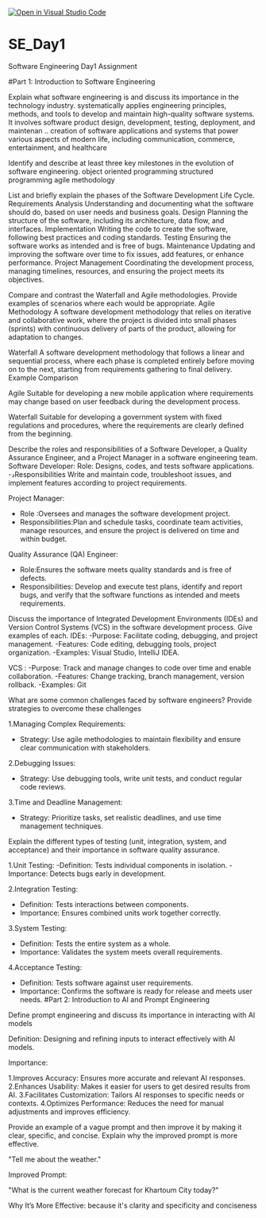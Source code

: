 [![Open in Visual Studio Code](https://classroom.github.com/assets/open-in-vscode-2e0aaae1b6195c2367325f4f02e2d04e9abb55f0b24a779b69b11b9e10269abc.svg)](https://classroom.github.com/online_ide?assignment_repo_id=15567552&assignment_repo_type=AssignmentRepo)
# SE_Day1
Software Engineering Day1 Assignment

#Part 1: Introduction to Software Engineering

Explain what software engineering is and discuss its importance in the technology industry.
systematically applies engineering principles, methods, and tools to develop and maintain high-quality software systems. It involves software product design, development, testing, deployment, and maintenan .. creation of software applications and systems that power various aspects of modern life, including communication, commerce, entertainment, and healthcare

Identify and describe at least three key milestones in the evolution of software engineering.
object oriented programming
structured programming
agile methodology 

List and briefly explain the phases of the Software Development Life Cycle.
Requirements Analysis Understanding and documenting what the software should do, based on user needs and business goals.
Design
 Planning the structure of the software, including its architecture, data flow, and interfaces.
Implementation
 Writing the code to create the software, following best practices and coding standards.
Testing
Ensuring the software works as intended and is free of bugs.
Maintenance
Updating and improving the software over time to fix issues, add features, or enhance performance.
Project Management Coordinating the development process, managing timelines, resources, and ensuring the project meets its objectives.

Compare and contrast the Waterfall and Agile methodologies. Provide examples of scenarios where each would be appropriate.
Agile Methodology
 A software development methodology that relies on iterative and collaborative work, where the project is divided into small phases (sprints) with continuous delivery of parts of the product, allowing for adaptation to changes.

Waterfall
A software development methodology that follows a linear and sequential process, where each phase is completed entirely before moving on to the next, starting from requirements gathering to final delivery.
 Example Comparison

Agile Suitable for developing a new mobile application where requirements may change based on user feedback during the development process.

Waterfall Suitable for developing a government system with fixed regulations and procedures, where the requirements are clearly defined from the beginning.

Describe the roles and responsibilities of a Software Developer, a Quality Assurance Engineer, and a Project Manager in a software engineering team.
Software Developer:
Role: Designs, codes, and tests software applications.
-دResponsibilities Write and maintain code, troubleshoot issues, and implement features according to project requirements.

Project Manager:
- Role :Oversees and manages the software development project.
- Responsibilities:Plan and schedule tasks, coordinate team activities, manage resources, and ensure the project is delivered on time and within budget.

Quality Assurance (QA) Engineer:
- Role:Ensures the software meets quality standards and is free of defects.
- Responsibilities: Develop and execute test plans, identify and report bugs, and verify that the software functions as intended and meets requirements.


Discuss the importance of Integrated Development Environments (IDEs) and Version Control Systems (VCS) in the software development process. Give examples of each.
IDEs:
-Purpose: Facilitate coding, debugging, and project management.
-Features: Code editing, debugging tools, project organization.
-Examples: Visual Studio, IntelliJ IDEA.

VCS :
-Purpose: Track and manage changes to code over time and enable collaboration.
-Features: Change tracking, branch management, version rollback.
-Examples: Git


What are some common challenges faced by software engineers? Provide strategies to overcome these challenges

1.Managing Complex Requirements:
   - Strategy: Use agile methodologies to maintain flexibility and ensure clear communication with stakeholders.

2.Debugging Issues:
   - Strategy: Use debugging tools, write unit tests, and conduct regular code reviews.

3.Time and Deadline Management:
   - Strategy: Prioritize tasks, set realistic deadlines, and use time management techniques.

Explain the different types of testing (unit, integration, system, and acceptance) and their importance in software quality assurance.

1.Unit Testing:
   -Definition: Tests individual components in isolation.
   -Importance: Detects bugs early in development.

2.Integration Testing:
   - Definition: Tests interactions between components.
   - Importance: Ensures combined units work together correctly.

3.System Testing:
   - Definition: Tests the entire system as a whole.
   - Importance: Validates the system meets overall requirements.

4.Acceptance Testing:
   - Definition: Tests software against user requirements.
   - Importance: Confirms the software is ready for release and meets user needs.
#Part 2: Introduction to AI and Prompt Engineering


Define prompt engineering and discuss its importance in interacting with AI models

Definition: Designing and refining inputs to interact effectively with AI models.

Importance:

1.Improves Accuracy: Ensures more accurate and relevant AI responses.
2.Enhances Usability: Makes it easier for users to get desired results from AI.
3.Facilitates Customization: Tailors AI responses to specific needs or contexts.
4.Optimizes Performance: Reduces the need for manual adjustments and improves efficiency.

Provide an example of a vague prompt and then improve it by making it clear, specific, and concise. Explain why the improved prompt is more effective.

"Tell me about the weather."

Improved Prompt:

"What is the current weather forecast for Khartoum City today?"

Why It’s More Effective:
because it's clarity and specificity and conciseness
